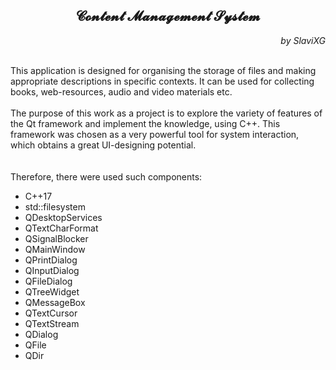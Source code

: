 <div align="center">
<h2><b>𝓒𝓸𝓷𝓽𝓮𝓷𝓽 𝓜𝓪𝓷𝓪𝓰𝓮𝓶𝓮𝓷𝓽 𝓢𝔂𝓼𝓽𝓮𝓶</b></h2>
</div>

<div align="right">
<em> by SlaviXG </em>
</div>

<br>This application is designed for organising the storage 
of files and making appropriate descriptions in specific contexts. 
It can be used for collecting books, web-resources, audio and video materials etc.
<br>
<br>The purpose of this work as a project is to explore the variety of features 
of the Qt framework and implement the knowledge, using C++. This framework 
was chosen as a very powerful tool for system interaction, which obtains 
a great UI-designing potential.
<br>
<br>
<br>Therefore, there were used such components:
<ul>
    <li>C++17</li>
    <li>std::filesystem</li>
    <li>QDesktopServices</li>
    <li>QTextCharFormat</li>
    <li>QSignalBlocker</li>
    <li>QMainWindow</li>
    <li>QPrintDialog</li>
    <li>QInputDialog</li>
    <li>QFileDialog</li>
    <li>QTreeWidget</li>
    <li>QMessageBox</li>
    <li>QTextCursor</li>
    <li>QTextStream</li>
    <li>QDialog</li>
    <li>QFile</li>
    <li>QDir</li>
</ul>